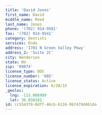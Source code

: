 ```yaml
---
title: 'David Jones'
first_name: David
middle_name: Reed
last_name: Jones
phone: '(702) 914-9501'
fax: '(702) 914-9541'
category: Dentists
services: Endo
address: '1701 N Green Valley Pkwy'
address_2: 'Suite 2C'
city: Henderson
state: NV
zip: '89074'
license_type: DDS
license_number: '885'
license_status: Active
license_expiration: 6/30/15
_geoloc:
  lng: -115.086999
  lat: 36.038181
id: cc5543f8-0dff-46cb-b116-9b7479d461da
---
```

